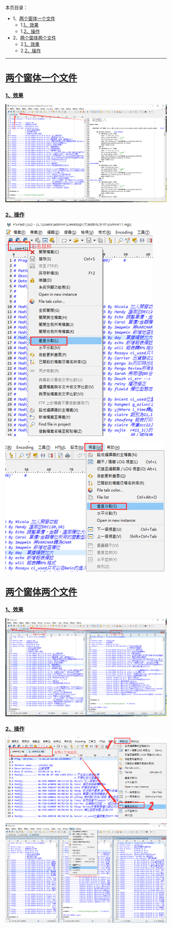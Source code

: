本页目录：
- 1、[两个窗体一个文件](#PSPad-01)
  - 1.[1、效果](#PSPad-01-01)
  - 1.[2、操作](#PSPad-01-02)
- 2、[两个窗体两个文件](#PSPad-02)
  - 2.[1、效果](#PSPad-02-01)
  - 2.[2、操作](#PSPad-02-02)
  
***

#  <a name="PSPad-01" href="#" >两个窗体一个文件</a>
###  <a name="PSPad-01-01" href="#" >1、效果</a>

![](image/8-1.png)

###  <a name="PSPad-01-02" href="#" >2、操作</a>

![](image/8-2.png)

![](image/8-3.png)

# <a name="PSPad-02" href="#" >两个窗体两个文件</a>
###  <a name="PSPad-02-01" href="#" >1、效果</a>

![](image/8-4.png)

###  <a name="PSPad-02-02" href="#" >2、操作</a>

![](image/8-5.png)

![](image/8-6.png)